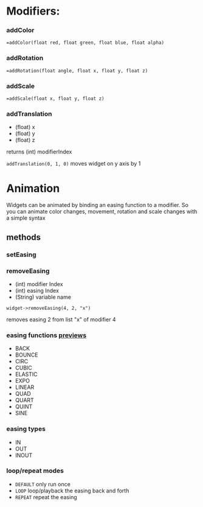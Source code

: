 # Modifiers:

### addColor
`=addColor(float red, float green, float blue, float alpha)`

### addRotation
`=addRotation(float angle, float x, float y, float z)`

### addScale
`=addScale(float x, float y, float z)`

### addTranslation
* (float) x
* (float) y
* (float) z

returns (int) modifierIndex

`addTranslation(0, 1, 0)`
moves widget on y axis by 1


# Animation
Widgets can be animated by binding an easing function to a modifier. So you can animate color changes, movement, rotation and scale changes with a simple syntax

## methods

### setEasing


### removeEasing
* (int) modifier Index
* (int) easing Index
* (String) variable name

`widget->removeEasing(4, 2, "x")`

removes easing 2 from list "x" of modifier 4


### easing functions [previews](http://easings.net/)
* BACK
* BOUNCE
* CIRC
* CUBIC
* ELASTIC
* EXPO
* LINEAR
* QUAD
* QUART
* QUINT
* SINE

### easing types
* IN
* OUT
* INOUT

### loop/repeat modes
* `DEFAULT` only run once 
* `LOOP` loop/playback the easing back and forth
* `REPEAT` repeat the easing
